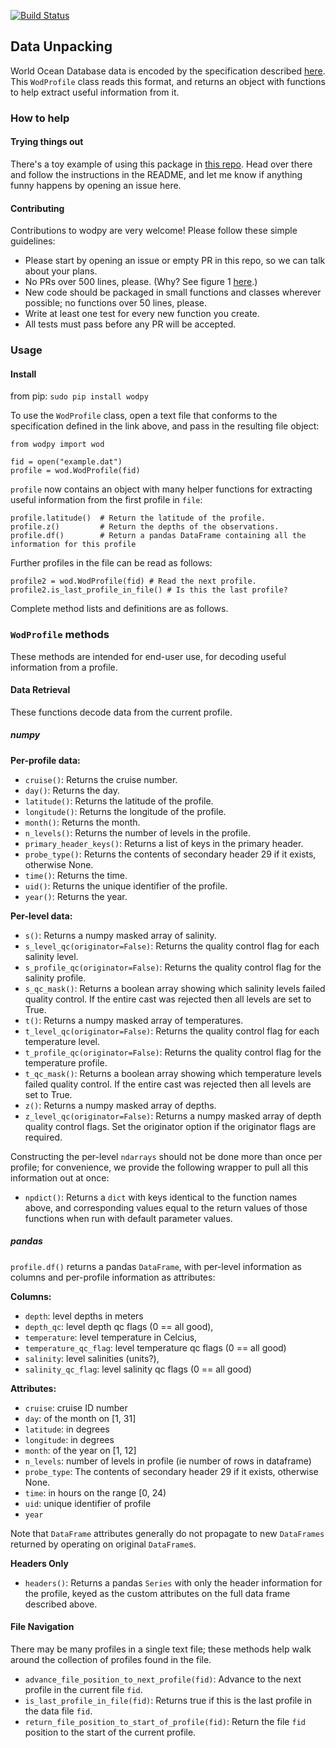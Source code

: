 [![Build Status](https://travis-ci.org/IQuOD/wodpy.svg?branch=master)](https://travis-ci.org/IQuOD/wodpy)


## Data Unpacking

World Ocean Database data is encoded by the specification described [here](http://data.nodc.noaa.gov/woa/WOD/DOC/wodreadme.pdf). This `WodProfile` class reads this format, and returns an object with functions to help extract useful information from it.

### How to help

#### Trying things out

There's a toy example of using this package in [this repo](https://github.com/BillMills/woddemo). Head over there and follow the instructions in the README, and let me know if anything funny happens by opening an issue here.

#### Contributing

Contributions to wodpy are very welcome! Please follow these simple guidelines:

 - Please start by opening an issue or empty PR in this repo, so we can talk about your plans.
 - No PRs over 500 lines, please. (Why? See figure 1 [here](https://smartbear.com/SmartBear/media/pdfs/11_Best_Practices_for_Peer_Code_Review.pdf).)
 - New code should be packaged in small functions and classes wherever possible; no functions over 50 lines, please.
 - Write at least one test for every new function you create.
 - All tests must pass before any PR will be accepted.

### Usage

#### Install
from pip: `sudo pip install wodpy`

To use the `WodProfile` class, open a text file that conforms to the specification defined in the link above, and pass in the resulting file object:

```
from wodpy import wod

fid = open("example.dat")
profile = wod.WodProfile(fid)
```

`profile` now contains an object with many helper functions for extracting useful information from the first profile in `file`:

```
profile.latitude()  # Return the latitude of the profile.
profile.z()         # Return the depths of the observations.
profile.df()        # Return a pandas DataFrame containing all the information for this profile
```

Further profiles in the file can be read as follows:
```
profile2 = wod.WodProfile(fid) # Read the next profile.
profile2.is_last_profile_in_file() # Is this the last profile?
```

Complete method lists and definitions are as follows.

### `WodProfile` methods

These methods are intended for end-user use, for decoding useful information from a profile.

#### Data Retrieval

These functions decode data from the current profile.

##### numpy

**Per-profile data:**
 - `cruise()`: Returns the cruise number.
 - `day()`: Returns the day.
 - `latitude()`: Returns the latitude of the profile.
 - `longitude()`: Returns the longitude of the profile.
 - `month()`: Returns the month.
 - `n_levels()`: Returns the number of levels in the profile.
 - `primary_header_keys()`: Returns a list of keys in the primary header.
 - `probe_type()`: Returns the contents of secondary header 29 if it exists, otherwise None.
 - `time()`: Returns the time.
 - `uid()`: Returns the unique identifier of the profile.
 - `year()`: Returns the year. 

**Per-level data:**
 - `s()`: Returns a numpy masked array of salinity.
 - `s_level_qc(originator=False)`: Returns the quality control flag for each salinity level.
 - `s_profile_qc(originator=False)`: Returns the quality control flag for the salinity profile. 
 - `s_qc_mask()`: Returns a boolean array showing which salinity levels failed quality control. If the entire cast was rejected then all levels are set to True.
 - `t()`: Returns a numpy masked array of temperatures.
 - `t_level_qc(originator=False)`: Returns the quality control flag for each temperature level.
 - `t_profile_qc(originator=False)`: Returns the quality control flag for the temperature profile.
 - `t_qc_mask()`: Returns a boolean array showing which temperature levels failed quality control. If the entire cast was rejected then all levels are set to True.
 - `z()`: Returns a numpy masked array of depths. 
 - `z_level_qc(originator=False)`: Returns a numpy masked array of depth quality control flags. Set the originator option if the originator flags are required.

Constructing the per-level `ndarrays` should not be done more than once per profile; for convenience, we provide the following wrapper to pull all this information out at once:
 - `npdict()`: Returns a `dict` with keys identical to the function names above, and corresponding values equal to the return values of those functions when run with default parameter values.

##### pandas

`profile.df()` returns a pandas `DataFrame`, with per-level information as columns and per-profile information as attributes:

**Columns:**
 - `depth`: level depths in meters
 - `depth_qc`: level depth qc flags (0 == all good),
 - `temperature`: level temperature in Celcius,
 - `temperature_qc_flag`: level temperature qc flags (0 == all good)
 - `salinity`: level salinities (units?),
 - `salinity_qc_flag`: level salinity qc flags (0 == all good)

**Attributes:**
 - `cruise`: cruise ID number
 - `day`: of the month on [1, 31]
 - `latitude`: in degrees
 - `longitude`: in degrees
 - `month`: of the year on [1, 12]
 - `n_levels`: number of levels in profile (ie number of rows in dataframe)
 - `probe_type`: The contents of secondary header 29 if it exists, otherwise None.
 - `time`: in hours on the range [0, 24)
 - `uid`: unique identifier of profile
 - `year`

 Note that `DataFrame` attributes generally do not propagate to new `DataFrames` returned by operating on original `DataFrame`s.

 **Headers Only**
  - `headers()`: Returns a pandas `Series` with only the header information for the profile, keyed as the custom attributes on the full data frame described above.

#### File Navigation

There may be many profiles in a single text file; these methods help walk around the collection of profiles found in the file.

 - `advance_file_position_to_next_profile(fid)`: Advance to the next profile in the current file `fid`.
 - `is_last_profile_in_file(fid)`: Returns true if this is the last profile in the data file `fid`.
 - `return_file_position_to_start_of_profile(fid)`: Return the file `fid` position to the start of the current profile.



 
 
 
 


 









